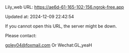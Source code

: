 Lily_web URL: https://ae6d-61-165-102-156.ngrok-free.app

Updated at: 2024-12-09 22:42:54

If you cannot open this URL, the server might be down.

Please contact: 

goley04@foxmail.com Or Wechat:GL_yeaH